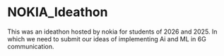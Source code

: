 # NOKIA_Ideathon
This was an ideathon hosted by nokia for students of 2026 and 2025. 
In which we need to submit our ideas of implementing Ai and ML in 6G communication.
